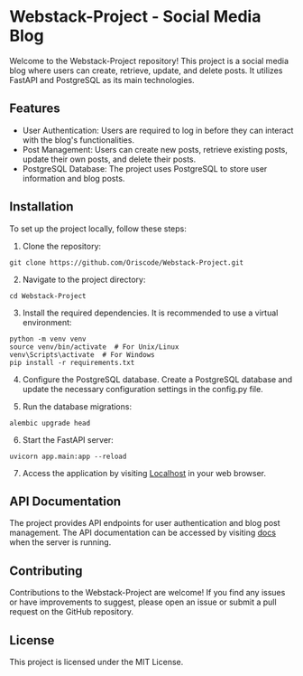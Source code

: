 # Webstack-Project - Social Media Blog
Welcome to the Webstack-Project repository! This project is a social media blog where users can create, retrieve, update, and delete posts. It utilizes FastAPI and PostgreSQL as its main technologies.

## Features
- User Authentication: Users are required to log in before they can interact with the blog's functionalities.
- Post Management: Users can create new posts, retrieve existing posts, update their own posts, and delete their posts.
- PostgreSQL Database: The project uses PostgreSQL to store user information and blog posts.

## Installation
To set up the project locally, follow these steps:

1. Clone the repository:
```
git clone https://github.com/Oriscode/Webstack-Project.git
```
2. Navigate to the project directory:
```
cd Webstack-Project
```
3. Install the required dependencies. It is recommended to use a virtual environment:
```
python -m venv venv
source venv/bin/activate  # For Unix/Linux
venv\Scripts\activate  # For Windows
pip install -r requirements.txt
```
4. Configure the PostgreSQL database. Create a PostgreSQL database and update the necessary configuration settings in the config.py file.

5. Run the database migrations:
```
alembic upgrade head
```
6. Start the FastAPI server:
```
uvicorn app.main:app --reload
```
7. Access the application by visiting [Localhost](http://localhost:8000) in your web browser.

## API Documentation
The project provides API endpoints for user authentication and blog post management. The API documentation can be accessed by visiting [docs](http://localhost:8000/docs) when the server is running.

## Contributing
Contributions to the Webstack-Project are welcome! If you find any issues or have improvements to suggest, please open an issue or submit a pull request on the GitHub repository.

## License
This project is licensed under the MIT License.
